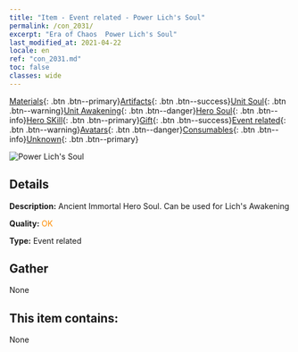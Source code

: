 ```yaml
---
title: "Item - Event related - Power Lich's Soul"
permalink: /con_2031/
excerpt: "Era of Chaos  Power Lich's Soul"
last_modified_at: 2021-04-22
locale: en
ref: "con_2031.md"
toc: false
classes: wide
---
```

 [Materials](/Items/){: .btn .btn--primary}[Artifacts](/Items/Artifacts/){: .btn .btn--success}[Unit Soul](/Items/UnitSoul/){: .btn .btn--warning}[Unit Awakening](/Items/UnitAwakening/){: .btn .btn--danger}[Hero Soul](/Items/HeroSoul/){: .btn .btn--info}[Hero SKill](/Items/HeroSkill/){: .btn .btn--primary}[Gift](/Items/Gift/){: .btn .btn--success}[Event related](/Items/Events/){: .btn .btn--warning}[Avatars](/Items/Avatars/){: .btn .btn--danger}[Consumables](/Items/Consumables/){: .btn .btn--info}[Unknown](/Items/Unknown/){: .btn .btn--primary}

 ![Power Lich's Soul](/images/t/juexing_305.png)

## Details
 **Description:** Ancient Immortal Hero Soul. Can be used for Lich's Awakening

 **Quality:** <span style="color: #FF8C00">OK</span>

 **Type:** Event related

## Gather

  None

## This item contains:

  None

